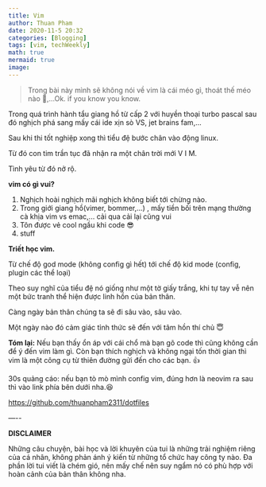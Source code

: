 ```yaml
---
title: Vim
author: Thuan Pham
date: 2020-11-5 20:32
categories: [Blogging]
tags: [vim, techWeekly]
math: true
mermaid: true
image:
---
```


> Trong bài này mình sẽ không nói về vim là cái méo gì, thoát thế méo nào 🤣,...Ok. if you know you know.

Trong quá trình hành tẩu giang hồ từ cấp 2 với huyền thoại turbo pascal sau đó nghịch phá sang mấy cái ide xịn sò VS, jet brains fam,...

Sau khi thi tốt nghiệp xong thì tiểu đệ bước chân vào động linux.

Từ đó con tim trần tục đã nhận ra một chân trời mới V I M.

Tình yêu từ đó nở rộ.

**vim có gì vui?**

1. Nghịch hoài nghịch mãi nghịch không biết tới chừng nào.
2. Trong giới giang hồ(vimer, bommer,...) , mấy tiền bối trên mạng thường cà khịa vim vs emac,... cải qua cải lại cũng vui
3. Tôn được vẻ cool ngầu khi code 😎
4. stuff

**Triết học vim.**

Từ chế độ god mode (không config gì hết) tới chế độ kid mode (config, plugin các thể loại)

Theo suy nghĩ của tiểu đệ nó giống như một tờ giấy trắng, khi tự tay vễ nên một bức tranh thể hiện được linh hồn của bản thân.

Càng ngày bản thân chúng ta sẽ đi sâu vào, sâu vào.

Một ngày nào đó cảm giác tỉnh thức sẽ đến với tâm hồn thí chủ 😇

**Tóm lại:** Nếu bạn thấy ổn áp với cái chổ mà bạn gõ code thì cũng không cần để ý đến vim làm gì. Còn bạn thích nghịch và không ngại tốn thời gian thì vim là một công cụ từ thiên đường gửi đến cho các bạn. 👍

30s quảng cáo: nếu bạn tò mò mình config vim, đúng hơn là neovim ra sau thì vào link phía bên dưới nha.😆

https://github.com/thuanpham2311/dotfiles

—--

**DISCLAIMER**

Những câu chuyện, bài học và lời khuyên của tui là những trải nghiệm riêng của cá nhân, không phản ánh ý kiến từ những tổ chức hay công ty nào. Đa phần lời tui viết là chém gió, nên mấy chế nên suy ngẩm nó có phù hợp với hoàn cảnh của bản thân không nha.

